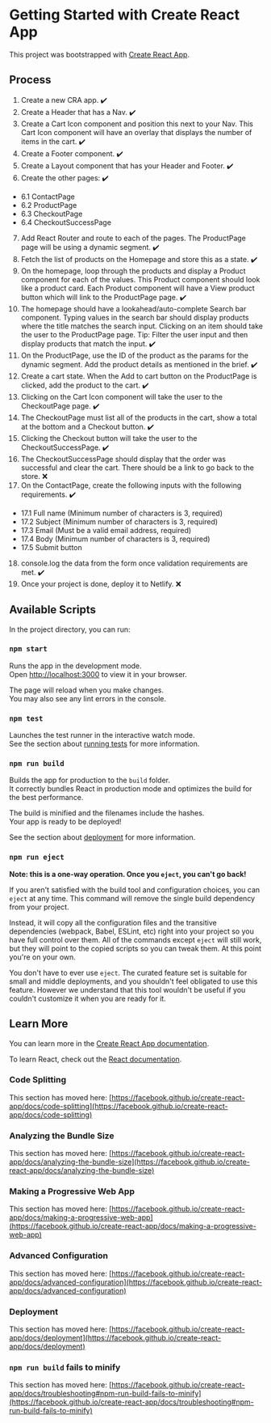 # Getting Started with Create React App

This project was bootstrapped with [Create React App](https://github.com/facebook/create-react-app).

## Process
1.  Create a new CRA app. :heavy_check_mark:
2. Create a Header that has a Nav. :heavy_check_mark:
3. Create a Cart Icon component and position this next to your Nav. This Cart Icon component will have an overlay that displays the number of items in the cart. :heavy_check_mark:
4. Create a Footer component. :heavy_check_mark:
5. Create a Layout component that has your Header and Footer. :heavy_check_mark:
6. Create the other pages: :heavy_check_mark:
- 6.1 ContactPage
- 6.2 ProductPage
- 6.3 CheckoutPage
- 6.4 CheckoutSuccessPage
7. Add React Router and route to each of the pages. The ProductPage page will be using a dynamic segment. :heavy_check_mark:
8. Fetch the list of products on the Homepage and store this as a state. :heavy_check_mark:
9. On the homepage, loop through the products and display a Product component for each of the values. This Product component should look like a product card. Each Product component will have a View product button which will link to the ProductPage page. :heavy_check_mark:
10. The homepage should have a lookahead/auto-complete Search bar component. Typing values in the search bar should display products where the title matches the search input. Clicking on an item should take the user to the ProductPage page. Tip: Filter the user input and then display products that match the input. :heavy_check_mark:
11. On the ProductPage, use the ID of the product as the params for the dynamic segment. Add the product details as mentioned in the brief. :heavy_check_mark:
12. Create a cart state. When the Add to cart button on the ProductPage is clicked, add the product to the cart. :heavy_check_mark:
13. Clicking on the Cart Icon component will take the user to the CheckoutPage page. :heavy_check_mark:
14. The CheckoutPage must list all of the products in the cart, show a total at the bottom and a Checkout button. :heavy_check_mark:
15. Clicking the Checkout button will take the user to the CheckoutSuccessPage. :heavy_check_mark:
16. The CheckoutSuccessPage should display that the order was successful and clear the cart. There should be a link to go back to the store. :x:
17. On the ContactPage, create the following inputs with the following requirements. :heavy_check_mark:
- 17.1 Full name (Minimum number of characters is 3, required)
- 17.2 Subject (Minimum number of characters is 3, required)
- 17.3 Email (Must be a valid email address, required)
- 17.4 Body (Minimum number of characters is 3, required)
- 17.5 Submit button

18. console.log the data from the form once validation requirements are met. :heavy_check_mark:
19. Once your project is done, deploy it to Netlify. :x:

## Available Scripts

In the project directory, you can run:

### `npm start`

Runs the app in the development mode.\
Open [http://localhost:3000](http://localhost:3000) to view it in your browser.

The page will reload when you make changes.\
You may also see any lint errors in the console.

### `npm test`

Launches the test runner in the interactive watch mode.\
See the section about [running tests](https://facebook.github.io/create-react-app/docs/running-tests) for more information.

### `npm run build`

Builds the app for production to the `build` folder.\
It correctly bundles React in production mode and optimizes the build for the best performance.

The build is minified and the filenames include the hashes.\
Your app is ready to be deployed!

See the section about [deployment](https://facebook.github.io/create-react-app/docs/deployment) for more information.

### `npm run eject`

**Note: this is a one-way operation. Once you `eject`, you can't go back!**

If you aren't satisfied with the build tool and configuration choices, you can `eject` at any time. This command will remove the single build dependency from your project.

Instead, it will copy all the configuration files and the transitive dependencies (webpack, Babel, ESLint, etc) right into your project so you have full control over them. All of the commands except `eject` will still work, but they will point to the copied scripts so you can tweak them. At this point you're on your own.

You don't have to ever use `eject`. The curated feature set is suitable for small and middle deployments, and you shouldn't feel obligated to use this feature. However we understand that this tool wouldn't be useful if you couldn't customize it when you are ready for it.

## Learn More

You can learn more in the [Create React App documentation](https://facebook.github.io/create-react-app/docs/getting-started).

To learn React, check out the [React documentation](https://reactjs.org/).

### Code Splitting

This section has moved here: [https://facebook.github.io/create-react-app/docs/code-splitting](https://facebook.github.io/create-react-app/docs/code-splitting)

### Analyzing the Bundle Size

This section has moved here: [https://facebook.github.io/create-react-app/docs/analyzing-the-bundle-size](https://facebook.github.io/create-react-app/docs/analyzing-the-bundle-size)

### Making a Progressive Web App

This section has moved here: [https://facebook.github.io/create-react-app/docs/making-a-progressive-web-app](https://facebook.github.io/create-react-app/docs/making-a-progressive-web-app)

### Advanced Configuration

This section has moved here: [https://facebook.github.io/create-react-app/docs/advanced-configuration](https://facebook.github.io/create-react-app/docs/advanced-configuration)

### Deployment

This section has moved here: [https://facebook.github.io/create-react-app/docs/deployment](https://facebook.github.io/create-react-app/docs/deployment)

### `npm run build` fails to minify

This section has moved here: [https://facebook.github.io/create-react-app/docs/troubleshooting#npm-run-build-fails-to-minify](https://facebook.github.io/create-react-app/docs/troubleshooting#npm-run-build-fails-to-minify)
